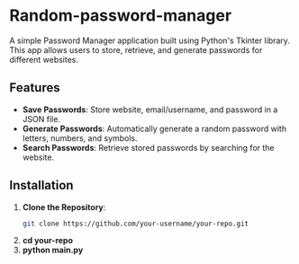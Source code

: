 # Random-password-manager

A simple Password Manager application built using Python's Tkinter library. This app allows users to store, retrieve, and generate passwords for different websites.

## Features

- **Save Passwords**: Store website, email/username, and password in a JSON file.
- **Generate Passwords**: Automatically generate a random password with letters, numbers, and symbols.
- **Search Passwords**: Retrieve stored passwords by searching for the website.

## Installation

1. **Clone the Repository**:
   ```bash
   git clone https://github.com/your-username/your-repo.git
2. **cd your-repo**
3. **python main.py**
